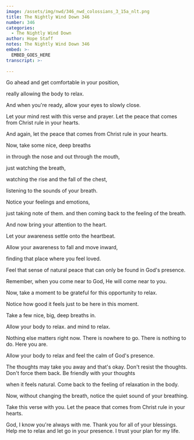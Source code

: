 ```yaml
---
image: /assets/img/nwd/346_nwd_colossians_3_15a_nlt.png
title: The Nightly Wind Down 346
number: 346
categories:
  - The Nightly Wind Down
author: Hope Staff
notes: The Nightly Wind Down 346
embed: >-
  EMBED_GOES_HERE
transcript: >-
  
---
```

Go ahead and get comfortable in your position,

really allowing the body to relax.

And when you're ready, allow your eyes to slowly close.

Let your mind rest with this verse and prayer. Let the peace that comes from Christ rule in your hearts.

And again, let the peace that comes from Christ rule in your hearts.

Now, take some nice, deep breaths

in through the nose and out through the mouth,

just watching the breath,

watching the rise and the fall of the chest,

listening to the sounds of your breath.

Notice your feelings and emotions,

just taking note of them. and then coming back to the feeling of the breath.

And now bring your attention to the heart.

Let your awareness settle onto the heartbeat.

Allow your awareness to fall and move inward,

finding that place where you feel loved.

Feel that sense of natural peace that can only be found in God's presence.

Remember, when you come near to God, He will come near to you.

Now, take a moment to be grateful for this opportunity to relax.

Notice how good it feels just to be here in this moment.

Take a few nice, big, deep breaths in.

Allow your body to relax. and mind to relax.

Nothing else matters right now. There is nowhere to go. There is nothing to do. Here you are.

Allow your body to relax and feel the calm of God's presence.

The thoughts may take you away and that's okay. Don't resist the thoughts. Don't force them back. Be friendly with your thoughts

when it feels natural. Come back to the feeling of relaxation in the body.

Now, without changing the breath, notice the quiet sound of your breathing.

Take this verse with you. Let the peace that comes from Christ rule in your hearts.

God, I know you're always with me. Thank you for all of your blessings. Help me to relax and let go in your presence. I trust your plan for my life.

